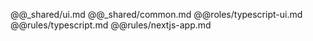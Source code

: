 @@_shared/ui.md
@@_shared/common.md
@@roles/typescript-ui.md
@@rules/typescript.md
@@rules/nextjs-app.md
